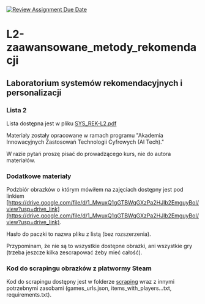 [![Review Assignment Due Date](https://classroom.github.com/assets/deadline-readme-button-24ddc0f5d75046c5622901739e7c5dd533143b0c8e959d652212380cedb1ea36.svg)](https://classroom.github.com/a/-GQYdkzq)
# L2-zaawansowane_metody_rekomendacji

## Laboratorium systemów rekomendacyjnych i personalizacji

### Lista 2

Lista dostępna jest w pliku [SYS_REK-L2.pdf](SYS_REK-L2.pdf)

Materiały zostały opracowane w ramach programu "Akademia Innowacyjnych Zastosowań Technologii Cyfrowych (AI Tech)."

W razie pytań proszę pisać do prowadzącego kurs, nie do autora materiałów.


### Dodatkowe materiały

Podzbiór obrazków o którym mówiłem na zajęciach dostępny jest pod linkiem [https://drive.google.com/file/d/1_MwuxQ1gGTBWqGXzPa2HJlb2EmguyBoI/view?usp=drive_link](https://drive.google.com/file/d/1_MwuxQ1gGTBWqGXzPa2HJlb2EmguyBoI/view?usp=drive_link). 

Hasło do paczki to nazwa pliku z listą (bez rozszerzenia).

Przypominam, że nie są to wszystkie dostępne obrazki, ani wszystkie gry (trzeba jeszcze kilka zescrapować żeby mieć całość). 

### Kod do scrapingu obrazków z platwormy Steam

Kod do scrapingu dostępny jest w folderze [scraping](scraping) wraz z innymi potrzebnymi zasobami (games_urls.json, items_with_players...txt, requirements.txt).
